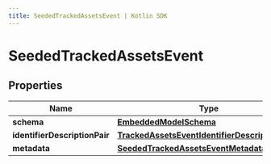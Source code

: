 ```yaml
---
title: SeededTrackedAssetsEvent | Kotlin SDK
---
```




# SeededTrackedAssetsEvent

## Properties
Name | Type | Description | Notes
------------ | ------------- | ------------- | -------------
**schema** | [**EmbeddedModelSchema**](EmbeddedModelSchema) |  |  [optional]
**identifierDescriptionPair** | [**TrackedAssetsEventIdentifierDescriptionPairs**](TrackedAssetsEventIdentifierDescriptionPairs) |  |  [optional]
**metadata** | [**SeededTrackedAssetsEventMetadata**](SeededTrackedAssetsEventMetadata) |  |  [optional]




